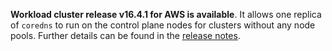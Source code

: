 **Workload cluster release v16.4.1 for AWS is available**. It allows one replica of `coredns` to run on the control plane nodes for clusters without any node pools. Further details can be found in the [release notes](https://docs.giantswarm.io/changes/workload-cluster-releases-aws/releases/aws-v16.4.1/).
